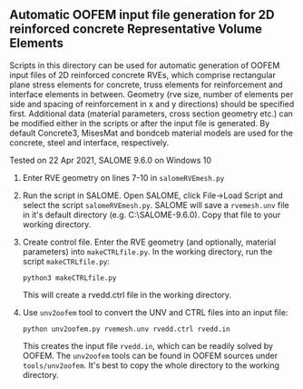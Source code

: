 ## Automatic OOFEM input file generation for 2D reinforced concrete Representative Volume Elements 

Scripts in this directory can be used for automatic generation of OOFEM input files of 2D reinforced concrete RVEs, which comprise rectangular plane stress elements for concrete, truss elements for reinforcement and interface elements in between.
Geometry (rve size, number of elements per side and spacing of reinforcement in x and y directions) should be specified first.
Additional data (material parameters, cross section geometry etc.) can be modified either in the scripts or after the input file is generated.
By default Concrete3, MisesMat and bondceb material models are used for the concrete, steel and interface, respectively.

Tested on 22 Apr 2021, SALOME 9.6.0 on Windows 10

1. Enter RVE geometry on lines 7-10 in `salomeRVEmesh.py`
2. Run the script in SALOME. Open SALOME, click File->Load Script and select the script `salomeRVEmesh.py`. SALOME will save a `rvemesh.unv` file in it's default directory (e.g. C:\SALOME-9.6.0). Copy that file to your working directory.
3. Create control file. Enter the RVE geometry (and optionally, material parameters) into `makeCTRLfile.py`. In the working directory, run the script `makeCTRLfile.py`:

    `python3 makeCTRLfile.py`

    This will create a rvedd.ctrl file in the working directory.
4. Use `unv2oofem` tool to convert the UNV and CTRL files into an input file:

    `python unv2oofem.py rvemesh.unv rvedd.ctrl rvedd.in`

    This creates the input file `rvedd.in`, which can be readily solved by OOFEM. The `unv2oofem` tools can be found in OOFEM sources under `tools/unv2oofem`. It's best to copy the whole directory to the working directory.
